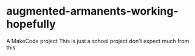 # augmented-armanents-working-hopefully
A MakeCode project
This is just a school project don't expect much from this
